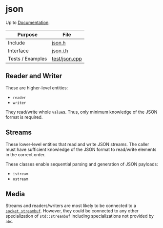 # json

Up to [Documentation](../README.md).

Purpose          | File
---------------- | ----
Include          | [json.h](../../src/net/json.h)
Interface        | [json.i.h](../../src/net/i/json.i.h)
Tests / Examples | [test/json.cpp](../../test/json.cpp)

## Reader and Writer
These are higher-level entities:
- `reader`
- `writer`

They read/write whole `value`s.
Thus, only minimum knowledge of the JSON format is required.

## Streams
These lower-level entities that read and write JSON streams.
The caller must have sufficient knowledge of the JSON format to read/write elements in the correct order.

These classes enable sequential parsing and generation of JSON payloads:
- `istream`
- `ostream`

## Media
Streams and readers/writers are most likely to be connected to a [`socket_streambuf`](socket.md).
However, they could be connected to any other specialization of `std::streambuf` including specializations not provided by `abc`.

